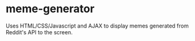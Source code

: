 # meme-generator
Uses HTML/CSS/Javascript and AJAX to display memes generated from Reddit's API to the screen.

